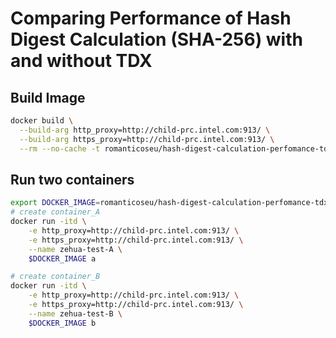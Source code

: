 # Comparing Performance of Hash Digest Calculation (SHA-256) with and without TDX

## Build Image
```bash
docker build \
  --build-arg http_proxy=http://child-prc.intel.com:913/ \
  --build-arg https_proxy=http://child-prc.intel.com:913/ \
  --rm --no-cache -t romanticoseu/hash-digest-calculation-perfomance-tdx:test .
```

## Run two containers
```bash
export DOCKER_IMAGE=romanticoseu/hash-digest-calculation-perfomance-tdx:test
# create container_A
docker run -itd \
	-e http_proxy=http://child-prc.intel.com:913/ \
	-e https_proxy=http://child-prc.intel.com:913/ \
	--name zehua-test-A \
	$DOCKER_IMAGE a

# create container_B
docker run -itd \
	-e http_proxy=http://child-prc.intel.com:913/ \
	-e https_proxy=http://child-prc.intel.com:913/ \
	--name zehua-test-B \
	$DOCKER_IMAGE b

```
